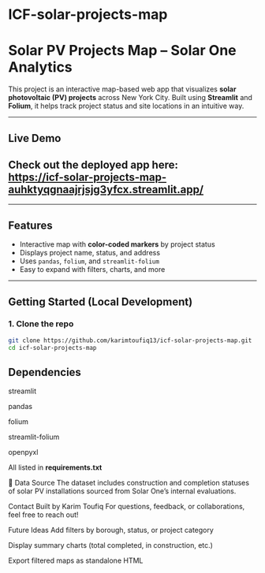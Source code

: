 # ICF-solar-projects-map
#  Solar PV Projects Map – Solar One Analytics

This project is an interactive map-based web app that visualizes **solar photovoltaic (PV) projects** across New York City. Built using **Streamlit** and **Folium**, it helps track project status and site locations in an intuitive way.


---

##  Live Demo

Check out the deployed app here:  
 https://icf-solar-projects-map-auhktyqgnaajrjsjg3yfcx.streamlit.app/
---


---

##  Features

- Interactive map with **color-coded markers** by project status
- Displays project name, status, and address
- Uses `pandas`, `folium`, and `streamlit-folium`
- Easy to expand with filters, charts, and more

---

## Getting Started (Local Development)

### 1. Clone the repo

```bash
git clone https://github.com/karimtoufiq13/icf-solar-projects-map.git
cd icf-solar-projects-map
```
## Dependencies
streamlit

pandas

folium

streamlit-folium

openpyxl

All listed in **requirements.txt** 

📍 Data Source
The dataset includes construction and completion statuses of solar PV installations sourced from Solar One’s internal evaluations.

Contact
Built by Karim Toufiq
For questions, feedback, or collaborations, feel free to reach out!

Future Ideas
Add filters by borough, status, or project category

Display summary charts (total completed, in construction, etc.)

Export filtered maps as standalone HTML


